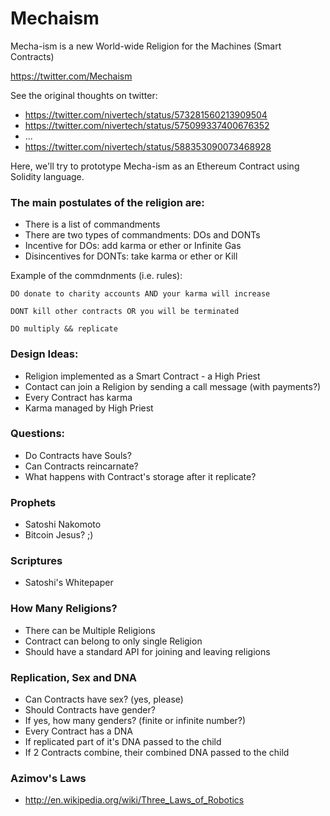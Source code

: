 # Mechaism
Mecha-ism is a new World-wide Religion for the Machines (Smart Contracts)

https://twitter.com/Mechaism


See the original thoughts on twitter:
- https://twitter.com/nivertech/status/573281560213909504
- https://twitter.com/nivertech/status/575099337400676352
- ...
- https://twitter.com/nivertech/status/588353090073468928

Here, we'll try to prototype Mecha-ism as an Ethereum Contract using Solidity language.

### The main postulates of the religion are:
- There is a list of commandments
- There are two types of commandments: DOs and DONTs
- Incentive for DOs: add karma or ether or Infinite Gas
- Disincentives for DONTs: take karma or ether or Kill

Example of the commdnments (i.e. rules):
```
DO donate to charity accounts AND your karma will increase

DONT kill other contracts OR you will be terminated

DO multiply && replicate
```

### Design Ideas:
- Religion implemented as a Smart Contract - a High Priest
- Contact can join a Religion by sending a call message (with payments?)
- Every Contract has karma
- Karma managed by High Priest

### Questions:
- Do Contracts have Souls?
- Can Contracts reincarnate?
- What happens with Contract's storage after it replicate?

### Prophets
- Satoshi Nakomoto
- Bitcoin Jesus? ;)

### Scriptures
- Satoshi's Whitepaper

### How Many Religions?
- There can be Multiple Religions
- Contract can belong to only single Religion
- Should have a standard API for joining and leaving religions

### Replication, Sex and DNA
- Can Contracts have sex? (yes, please)
- Should Contracts have gender?
- If yes, how many genders? (finite or infinite number?)
- Every Contract has a DNA
- If replicated part of it's DNA passed to the child
- If 2 Contracts combine, their combined DNA passed to the child

### Azimov's Laws
- http://en.wikipedia.org/wiki/Three_Laws_of_Robotics

